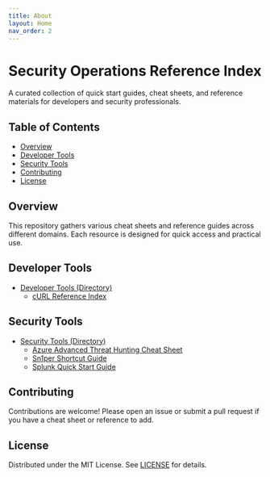 ```yaml
---
title: About
layout: Home
nav_order: 2
---
```


# Security Operations Reference Index

A curated collection of quick start guides, cheat sheets, and reference materials for developers and security professionals.

## Table of Contents

- [Overview](#overview)
- [Developer Tools](#developer-tools)
- [Security Tools](#security-tools)
- [Contributing](#contributing)
- [License](#license)

## Overview

This repository gathers various cheat sheets and reference guides across different domains. Each resource is designed for quick access and practical use.

## Developer Tools

- [Developer Tools (Directory)](https://github.com/chatala1/cheat-sheets/tree/main/docs/developer-tools)
  - [cURL Reference Index](https://chatala1.github.io/reference-index/docs/developer-tools/cURL.html)

## Security Tools

- [Security Tools (Directory)](https://github.com/chatala1/cheat-sheets/tree/main/docs/security-tools)
  - [Azure Advanced Threat Hunting Cheat Sheet](https://chatala1.github.io/reference-index/docs/security-tools/ATH.html)
  - [Sn1per Shortcut Guide](https://chatala1.github.io/reference-index/docs/security-tools/Sn1per.html)
  - [Splunk Quick Start Guide](https://chatala1.github.io/reference-index/docs/security-tools/splunk.html)

## Contributing

Contributions are welcome! Please open an issue or submit a pull request if you have a cheat sheet or reference to add.

## License

Distributed under the MIT License. See [LICENSE](LICENSE) for details.
